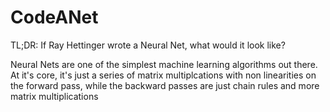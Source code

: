 # CodeANet

TL;DR: If Ray Hettinger wrote a Neural Net, what would it look like?

Neural Nets are one of the simplest machine learning algorithms out there.
At it's core, it's just a series of matrix multiplcations with non linearities
on the forward pass, while the backward passes are just chain rules and more matrix multiplications
